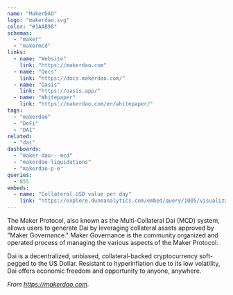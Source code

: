 ```yaml
---
name: "MakerDAO"
logo: "makerdao.svg"
color: "#1AAB98"
schemas:
  - "maker"
  - "makermcd"
links:
  - name: "Website"
    link: "https://makerdao.com"
  - name: "Docs"
    link: "https://docs.makerdao.com/"
  - name: "Oasis"
    link: "https://oasis.app/"
  - name: "Whitepaper"
    link: "https://makerdao.com/en/whitepaper/"
tags:
  - "makerdao"
  - "DeFi"
  - "DAI"
related:
  - "dai"
dashboards:
  - "maker-dao---mcd"
  - "makerdao-liquidations"
  - "makerdao-p-e"
queries:
  - 855
embeds:
  - name: "Collateral USD value per day"
    link: "https://explore.duneanalytics.com/embed/query/1005/visualization/1684?api_key=T52lKJwyBHlbWWNZSTlBFUZX0IOBczi3bdPJASpm" 
---
```


The Maker Protocol, also known as the Multi-Collateral Dai (MCD) system, allows users to generate Dai by leveraging collateral assets approved by "Maker Governance." Maker Governance is the community organized and operated process of managing the various aspects of the Maker Protocol. 

Dai is a decentralized, unbiased, collateral-backed cryptocurrency soft-pegged to the US Dollar. Resistant to hyperinflation due to its low volatility, Dai offers economic freedom and opportunity to anyone, anywhere. 

*From https://makerdao.com.*
